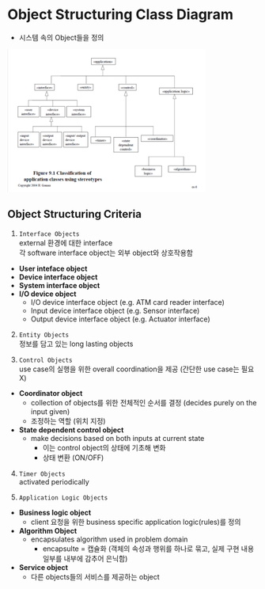 # Object Structuring Class Diagram

- 시스템 속의 Object들을 정의  

<img width="400" src="./img/06_1.png">  

## Object Structuring Criteria
1. `Interface Objects`  
external 환경에 대한 interface  
각 software interface object는 외부 object와 상호작용함
- **User inteface object**
- **Device interface object**
- **System interface object**
- **I/O device object**
	- I/O device interface object (e.g. ATM card reader interface)
	- Input device interface object (e.g. Sensor interface)
	- Output device interface object (e.g. Actuator interface)

2. `Entity Objects`  
정보를 담고 있는 long lasting objects

3. `Control Objects`  
use case의 실행을 위한 overall coordination을 제공 (간단한 use case는 필요X)  
- **Coordinator object**
	- collection of objects를 위한 전체적인 순서를 결정 (decides purely on the input given)
	- 조정하는 역할 (위치 지정)
- **State dependent control object**
	-  make decisions based on both inputs at current state
		- 이는 control object의 상태에 기초해 변화
		- 상태 변환 (ON/OFF)

4. `Timer Objects`  
activated periodically

5. `Application Logic Objects`  
- **Business logic object**
	- client 요청을 위한 business specific application logic(rules)를 정의
- **Algorithm Object**
	- encapsulates algorithm used in problem domain
		- encapsulte = 캡슐화 (객체의 속성과 행위를 하나로 묶고, 실제 구현 내용 일부를 내부에 감추어 은닉함)
- **Service object**
	- 다른 objects들의 서비스를 제공하는 object  
